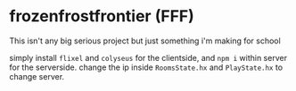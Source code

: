 # frozenfrostfrontier (FFF)

This isn't any big serious project but just something i'm making for school

simply install `flixel` and `colyseus` for the clientside,
and `npm i` within server for the serverside.
change the ip inside `RoomsState.hx` and `PlayState.hx` to change server.